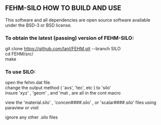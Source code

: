 ## FEHM-SILO HOW TO BUILD AND USE

This software and all dependencies are open source software available under the BSD-3 or BSD license.
 
### To obtain the latest (passing) version of FEHM-SILO:

git clone https://github.com/lanl/FEHM.git --branch SILO  
cd FEHM/src/  
make  

### To use SILO:
open the fehm.dat file  
change the output method ( 'avs', 'tec', etc ) to 'silo'  
insure 'xyz' , 'geom' , and 'mat , are all in the cont macro  

view the 'material.silo' , 'concen####.silo' , or 'scalar####.silo' files using paraview or visit  

ignore any other .silo files 
